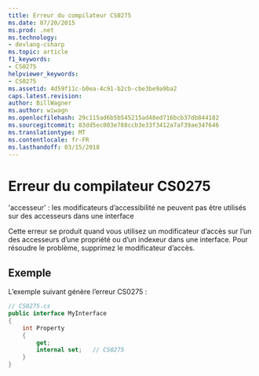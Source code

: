 ```yaml
---
title: Erreur du compilateur CS0275
ms.date: 07/20/2015
ms.prod: .net
ms.technology:
- devlang-csharp
ms.topic: article
f1_keywords:
- CS0275
helpviewer_keywords:
- CS0275
ms.assetid: 4d59f11c-b0ea-4c91-b2cb-cbe3be9a9ba2
caps.latest.revision: 
author: BillWagner
ms.author: wiwagn
ms.openlocfilehash: 29c115ad6b5b545215ad48ed716bcb37db844182
ms.sourcegitcommit: 83dd5ec003e788ccb3e33f3412a7af39ae347646
ms.translationtype: MT
ms.contentlocale: fr-FR
ms.lasthandoff: 03/15/2018
---
```

# <a name="compiler-error-cs0275"></a>Erreur du compilateur CS0275
'accesseur' : les modificateurs d’accessibilité ne peuvent pas être utilisés sur des accesseurs dans une interface  
  
 Cette erreur se produit quand vous utilisez un modificateur d’accès sur l’un des accesseurs d’une propriété ou d’un indexeur dans une interface. Pour résoudre le problème, supprimez le modificateur d’accès.  
  
## <a name="example"></a>Exemple  
 L’exemple suivant génère l’erreur CS0275 :  
  
```csharp  
// CS0275.cs  
public interface MyInterface  
{  
    int Property  
    {  
        get;  
        internal set;   // CS0275  
    }  
}  
```
